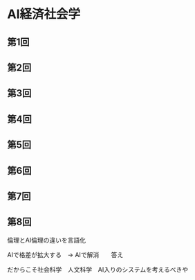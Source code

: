 # AI経済社会学

## 第1回

## 第2回

## 第3回

## 第4回

## 第5回

## 第6回

## 第7回

## 第8回

倫理とAI倫理の違いを言語化

AIで格差が拡大する　→ AIで解消　　答え

だからこそ社会科学　人文科学　AI入りのシステムを考えるべきや